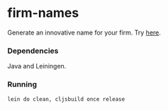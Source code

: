 # firm-names

Generate an innovative name for your firm. Try [here](http://tvirolai.kapsi.fi/firmat).

### Dependencies

Java and Leiningen.

### Running

```bash
lein do clean, cljsbuild once release
```
